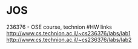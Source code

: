 # JOS
236376 - OSE course, technion
#HW links
http://www.cs.technion.ac.il/~cs236376/labs/lab1
http://www.cs.technion.ac.il/~cs236376/labs/lab2

